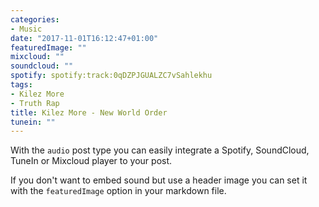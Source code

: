 ```yaml
---
categories:
- Music
date: "2017-11-01T16:12:47+01:00"
featuredImage: ""
mixcloud: ""
soundcloud: ""
spotify: spotify:track:0qDZPJGUALZC7vSahlekhu
tags:
- Kilez More
- Truth Rap
title: Kilez More - New World Order
tunein: ""
---
```


With the `audio` post type you can easily integrate a Spotify, SoundCloud, TuneIn or Mixcloud player to your post.

If you don't want to embed sound but use a header image you can set it with the `featuredImage` option in your markdown file.

